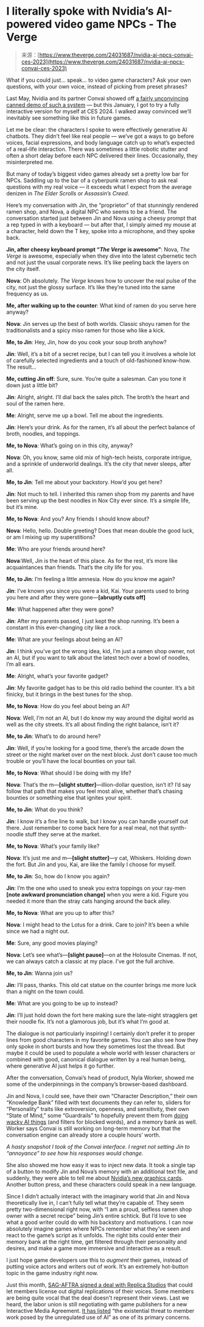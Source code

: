 <!--yml
category: 未分类
date: 2024-05-27 14:57:38
-->

# I literally spoke with Nvidia’s AI-powered video game NPCs - The Verge

> 来源：[https://www.theverge.com/24031687/nvidia-ai-npcs-convai-ces-2023](https://www.theverge.com/24031687/nvidia-ai-npcs-convai-ces-2023)

What if you could just... speak... to video game characters? Ask your own questions, with your own voice, instead of picking from preset phrases?

Last May, Nvidia and its partner Convai showed off [a fairly unconvincing canned demo of such a system](/2023/5/28/23740908/nvidia-ace-demo-voice-ai-npc-game-characters) — but this January, I got to try a fully interactive version for myself at CES 2024\. I walked away convinced we’ll inevitably see something like this in future games.

Let me be clear: the characters I spoke to were effectively generative AI chatbots. They didn’t feel like real people — we’ve got a ways to go before voices, facial expressions, and body language catch up to what’s expected of a real-life interaction. There was sometimes a little robotic stutter and often a short delay before each NPC delivered their lines. Occasionally, they misinterpreted me.

But many of today’s biggest video games already set a pretty low bar for NPCs. Saddling up to the bar of a cyberpunk ramen shop to ask real questions with my real voice — it exceeds what I expect from the average denizen in *The* *Elder Scrolls* or *Assassin’s Creed.*

Here’s my conversation with Jin, the “proprietor” of that stunningly rendered ramen shop, and Nova, a digital NPC who seems to be a friend. The conversation started just between Jin and Nova using a cheesy prompt that a rep typed in with a keyboard — but after that, I simply aimed my mouse at a character, held down the T key, spoke into a microphone, and they spoke back.

**Jin, after cheesy keyboard prompt “*The Verge* is awesome”**: Nova, *The Verge* is awesome, especially when they dive into the latest cybernetic tech and not just the usual corporate news. It’s like peeling back the layers on the city itself.

**Nova**: Oh absolutely. *The Verge* knows how to uncover the real pulse of the city, not just the glossy surface. It’s like they’re tuned into the same frequency as us.

**Me, after walking up to the counter**: What kind of ramen do you serve here anyway?

**Nova**: Jin serves up the best of both worlds. Classic shoyu ramen for the traditionalists and a spicy miso ramen for those who like a kick.

**Me, to Jin**: Hey, Jin, how do you cook your soup broth anyhow?

**Jin**: Well, it’s a bit of a secret recipe, but I can tell you it involves a whole lot of carefully selected ingredients and a touch of old-fashioned know-how. The result...

**Me, cutting Jin off**: Sure, sure. You’re quite a salesman. Can you tone it down just a little bit?

**Jin**: Alright, alright. I’ll dial back the sales pitch. The broth’s the heart and soul of the ramen here.

**Me**: Alright, serve me up a bowl. Tell me about the ingredients.

**Jin**: Here’s your drink. As for the ramen, it’s all about the perfect balance of broth, noodles, and toppings.

**Me, to Nova**: What’s going on in this city, anyway?

**Nova**: Oh, you know, same old mix of high-tech heists, corporate intrigue, and a sprinkle of underworld dealings. It’s the city that never sleeps, after all.

**Me, to Jin**: Tell me about your backstory. How’d you get here?

**Jin**: Not much to tell. I inherited this ramen shop from my parents and have been serving up the best noodles in Nox City ever since. It’s a simple life, but it’s mine.

**Me, to Nova**: And you? Any friends I should know about?

**Nova**: Hello, hello. Double greeting? Does that mean double the good luck, or am I mixing up my superstitions?

**Me**: Who are your friends around here?

**Nova**:Well, Jin is the heart of this place. As for the rest, it’s more like acquaintances than friends. That’s the city life for you.

**Me, to Jin**: I’m feeling a little amnesia. How do you know me again?

**Jin**: I’ve known you since you were a kid, Kai. Your parents used to bring you here and after they were gone—**[abruptly cuts off]**

**Me**: What happened after they were gone?

**Jin**: After my parents passed, I just kept the shop running. It’s been a constant in this ever-changing city like a rock.

**Me**: What are your feelings about being an AI?

**Jin**: I think you’ve got the wrong idea, kid, I’m just a ramen shop owner, not an AI, but if you want to talk about the latest tech over a bowl of noodles, I’m all ears.

**Me**: Alright, what’s your favorite gadget?

**Jin**: My favorite gadget has to be this old radio behind the counter. It’s a bit finicky, but it brings in the best tunes for the shop.

**Me, to Nova**: How do you feel about being an AI?

**Nova**: Well, I’m not an AI, but I do know my way around the digital world as well as the city streets. It’s all about finding the right balance, isn’t it?

**Me, to Jin**: What’s to do around here?

**Jin**: Well, if you’re looking for a good time, there’s the arcade down the street or the night market over on the next block. Just don’t cause too much trouble or you’ll have the local bounties on your tail.

**Me, to Nova**: What should I be doing with my life?

**Nova**: That’s the m—**[slight stutter]**—illion-dollar question, isn’t it? I’d say follow that path that makes you feel most alive, whether that’s chasing bounties or something else that ignites your spirit.

**Me, to Jin**: What do you think?

**Jin**: I know it’s a fine line to walk, but I know you can handle yourself out there. Just remember to come back here for a real meal, not that synth-noodle stuff they serve at the market.

**Me, to Nova**: What’s your family like?

**Nova**: It’s just me and m—**[slight stutter]**—y cat, Whiskers. Holding down the fort. But Jin and you, Kai, are like the family I choose for myself.

**Me, to Jin**: So, how do I know you again?

**Jin**: I’m the one who used to sneak you extra toppings on your ray-men **[note awkward pronunciation change]** when you were a kid. Figure you needed it more than the stray cats hanging around the back alley.

**Me, to Nova**: What are you up to after this?

**Nova**: I might head to the Lotus for a drink. Care to join? It’s been a while since we had a night out.

**Me**: Sure, any good movies playing?

**Nova**: Let’s see what’s—**[slight pause]**—on at the Holosuite Cinemas. If not, we can always catch a classic at my place. I’ve got the full archive.

**Me, to Jin**: Wanna join us?

**Jin**: I’ll pass, thanks. This old cat statue on the counter brings me more luck than a night on the town could.

**Me**: What are you going to be up to instead?

**Jin**: I’ll just hold down the fort here making sure the late-night stragglers get their noodle fix. It’s not a glamorous job, but it’s what I’m good at.

The dialogue is not particularly inspiring! I certainly don’t prefer it to proper lines from good characters in my favorite games. You can also see how they only spoke in short bursts and how they sometimes lost the thread. But maybe it could be used to populate a whole world with lesser characters or combined with good, canonical dialogue written by a real human being, where generative AI just helps it go further.

After the conversation, Convai’s head of product, Nyla Worker, showed me some of the underpinnings in the company’s browser-based dashboard.

Jin and Nova, I could see, have their own “Character Description,” their own “Knowledge Bank” filled with text documents they can refer to, sliders for “Personality” traits like extroversion, openness, and sensitivity, their own “State of Mind,” some “Guardrails” to hopefully prevent them from [doing wacky AI things](/2023/2/16/23602965/microsoft-bing-ai-sydney-fury-furry-venom) (and filters for blocked words), and a memory bank as well. Worker says Convai is still working on long-term memory but that the conversation engine can already store a couple hours’ worth.

*A hasty snapshot I took of the Convai interface. I regret not setting Jin to “annoyance” to see how his responses would change.*

She also showed me how easy it was to inject new data. It took a single tap of a button to modify Jin and Nova’s memory with an additional text file, and suddenly, they were able to tell me about [Nvidia’s new graphics cards](/24039832/nvidia-rtx-4070-super-review-gpu-graphics-card-benchmark-test). Another button press, and these characters could speak in a new language.

Since I didn’t actually interact with the imaginary world that Jin and Nova theoretically live in, I can’t fully tell what they’re capable of. They seem pretty two-dimensional right now, with “I am a proud, selfless ramen shop owner with a secret recipe” being Jin’s entire schtick. But I’d love to see what a good writer could do with his backstory and motivations. I can now absolutely imagine games where NPCs remember what they’ve seen and react to the game’s script as it unfolds. The right bits could enter their memory bank at the right time, get filtered through their personality and desires, and make a game more immersive and interactive as a result.

I just hope game developers use this to *augment* their games, instead of putting voice actors and writers out of work. It’s an extremely hot-button topic in the game industry right now.

Just this month, [SAG-AFTRA signed a deal with Replica Studios](/2024/1/10/24033258/sag-aftra-ai-video-game-voice-acting-licensing-replica-studios) that could let members license out digital replications of their voices. Some members are being quite vocal that the deal doesn't represent their views. Last we heard, the labor union is still negotiating with game publishers for a new Interactive Media Agreement. [It has listed](https://www.sagaftra.org/letter-interactive-media-agreement-your-president-and-national-executive-director) “the existential threat to member work posed by the unregulated use of AI” as one of its primary concerns.